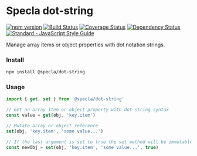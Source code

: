 # Specla dot-string

[![npm version](https://img.shields.io/npm/v/@specla/dot-string.svg)](https://www.npmjs.com/package/@specla/dot-string)
[![Build Status](https://travis-ci.org/specla/dot-string.svg?branch=master)](https://travis-ci.org/specla/dot-string)
[![Coverage Status](https://coveralls.io/repos/github/specla/dot-string/badge.svg?branch=master)](https://coveralls.io/github/specla/dot-string?branch=master)
[![Dependency Status](https://david-dm.org/specla/dot-string.svg)](https://david-dm.org/specla/dot-string)
[![Standard - JavaScript Style Guide](https://img.shields.io/badge/code%20style-standard-brightgreen.svg)](http://standardjs.com/)

Manage array items or object properties with dot notation strings.

### Install
```sh
npm install @specla/dot-string
```

### Usage
```js
import { get, set } from '@specla/dot-string'

// Get an array item or object property with dot string syntax
const value = get(obj, 'key.item')

// Mutate array or object reference
set(obj, 'key.item', 'some value...')

// If the last argument is set to true the set method will be immutable
const newObj = set(obj, 'key.item', 'some value...', true)
```
